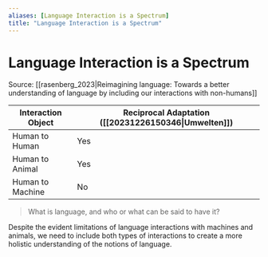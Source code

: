 ```yaml
---
aliases: [Language Interaction is a Spectrum]
title: "Language Interaction is a Spectrum"
---
```


# Language Interaction is a Spectrum

Source: [[rasenberg_2023|Reimagining language: Towards a better understanding of language by including our interactions with non-humans]]

| Interaction Object | Reciprocal  Adaptation ([[20231226150346\|Umwelten]]) |
| ---- | ---- |
| Human to Human | Yes |
| Human to Animal | Yes |
| Human to Machine | No |
> What is language, and who or what can be said to have it?

Despite the evident limitations of language interactions with machines and animals, we need to include both types of interactions to create a more holistic understanding of the notions of language.